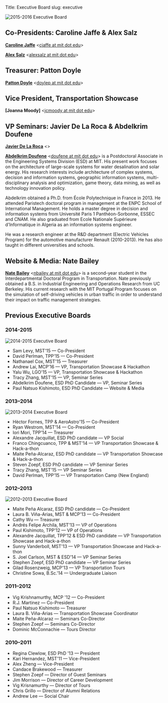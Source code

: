 Title: Executive Board
slug: executive

![2015-2016 Executive Board]()

## Co-Presidents: Caroline Jaffe & Alex Salz

**[Caroline Jaffe]()** <[cjaffe at mit dot edu](mailto:cjaffe@MIT.EDU)>

**[Alex Salz]()** <[alexsalz at mit dot edu](mailto:alexsalz@MIT.EDU)>

## Treasurer: Patton Doyle

**[Patton Doyle]()** <[doylep at mit dot edu](mailto:doylep@MIT.EDU)>


## Vice President, Transportation Showcase

**[Joanna Moody]** <[jcmoody at mit dot edu](mailto:jcmoody@MIT.EDU)>

## VP Seminars: Javier De La Roca & Abdelkrim Doufene

**[Javier De La Roca]()** <[](mailto:@MIT.EDU)>

**[Abdelkrim Doufene](http://www.linkedin.com/in/abdelkrimdoufene/en)** <[doufene at mit dot edu](mailto:doufene@MIT.EDU)> is a Postdoctoral Associate in the Engineering Systems Division (ESD) at MIT. His present work focuses on the architecture of large-scale systems for water desalination and solar energy. His research interests include architecture of complex systems, decision and information systems, geographic information systems, multi-disciplinary analysis and optimization, game theory, data mining, as well as technology innovation policy.

Abdelkrim obtained a Ph.D. from École Polytechnique in France in 2013. He attended Paristech doctoral program in management at the ENPC School of International Management. He holds a master degree in decision and information systems from Université Paris 1 Panthéon-Sorbonne, ESSEC and CNAM. He also graduated from Ecole Nationale Supérieure d'Informatique in Algeria as an information systems engineer.

He was a research engineer at the R&D department (Electric Vehicles Program) for the automotive manufacturer Renault (2010-2013). He has also taught in different universities and schools.


## Website & Media: Nate Bailey

**[Nate Bailey](https://www.linkedin.com/in/natekbailey)** <[nbailey at mit dot edu](mailto:nbailey@MIT.EDU)> is a second-year student in the Interdepartmental Doctoral Program in Transportation. Nate previously obtained a B.S. in Industrial Engineering and Operations Research from UC Berkeley. His current research with the MIT Portugal Program focuses on the simulation of self-driving vehicles in urban traffic in order to understand their impact on traffic management strategies.


## Previous Executive Boards

### 2014-2015
![2014-2015 Executive Board](/image/board/2014-2015.jpg)

- Sam Levy, MST'15 — Co-President
- David Perlman, TPP'15 — Co-President
- Nathanael Cox, MST'15 — Treasurer
- Andrew Lai, MCP'16 — VP, Transportation Showcase & Hackathon
- Yalu Wu, LGO'15 — VP, Transportation Showcase & Hackathon
- Tracy Zhang, MST'15 — VP, Seminar Series
- Abdelkrim Doufene, ESD PhD Candidate — VP, Seminar Series
- Paul Natsuo Kishimoto, ESD PhD Candidate — Website & Media

### 2013–2014
![2013–2014 Executive Board](/image/board/2013-2014.jpg)

- Hèctor Fornes, TPP & AeroAstro'15 — Co-President
- Ryan Westrom, MST'14 — Co-President
- Iori Mori, TPP'14 — Treasurer
- Alexandre Jacquillat, ESD PhD candidate — VP Social
- Franco Chingcuanco, TPP & MST'14 — VP Transportation Showcase & Hack-a-thon
- Maite Peña-Alcaraz, ESD PhD candidate — VP Transportation Showcase & Hack-a-thon
- Steven Zoepf, ESD PhD candidate — VP Seminar Series
- Tracy Zhang, MST'15 — VP Seminar Series
- David Perlman, TPP'15 — VP Transportation Camp (New England)

### 2012–2013
![2012–2013 Executive Board](/image/board/2012-2013.png)

- Maite Peña Alcaraz, ESD PhD candidate — Co-President
- Laura B. Viña-Arias, MST & MCP'13 — Co-President
- Cathy Wu — Treasurer
- Andrés Felipe Archila, MST'13 — VP of Operations
- Paul Kishimoto, TPP'12 — VP of Operations
- Alexandre Jacquillat, TPP'12 & ESD PhD candidate — VP Transportation Showcase and Hack-a-thon
- Sunny Vanderboll, MST'13 — VP Transportation Showcase and Hack-a-thon
- S. Joel Carlson, MST & ESD'14 — VP Seminar Series
- Stephen Zoepf, ESD PhD candidate — VP Seminar Series
- Gilad Rosenzweig, MCP'13 — VP Transportation Tours
- Christine Sowa, B.Sc.'14 — Undergraduate Liaison

### 2011–2012
- Vig Krishnamurthy, MCP '12 — Co-President
- R.J. Martinez — Co-President
- Paul Natsuo Kishimoto — Treasurer
- Laura B. Viña-Arias — Transportation Showcase Coordinator
- Maite Peña-Alcaraz — Seminars Co-Director
- Stephen Zoepf — Seminars Co-Director
- Dominic McConnachie — Tours Director

### 2010–2011
- Regina Clewlow, ESD PhD '13 — President
- Kari Hernandez, MST'11 — Vice-President
- Alex Zheng — Vice-President
- Candace Brakewood — Treasurer
- Stephen Zoepf — Director of Guest Seminars
- Jim Morrison — Director of Career Development
- Vig Krisnamurthy — Director of Tours
- Chris Grillo — Director of Alumni Relations
- Andrew Lee — Social Chair
